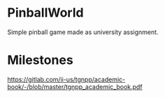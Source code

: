 # PinballWorld
Simple pinball game made as university assignment.

# Milestones
https://gitlab.com/ii-us/tgnpp/academic-book/-/blob/master/tgnpp_academic_book.pdf
